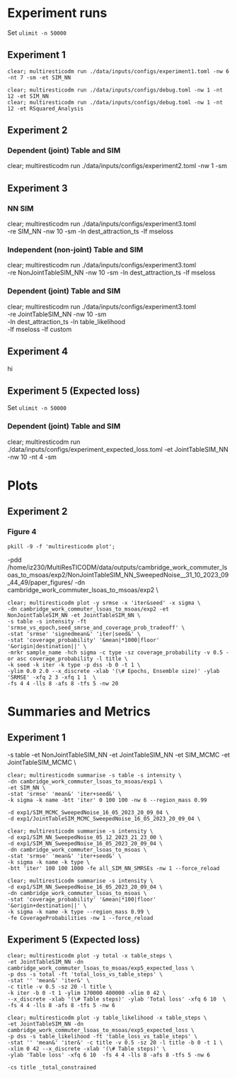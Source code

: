 <!-- # Cambridge commuter LSOAs to MSOAs -->

# Experiment runs

Set `ulimit -n 50000`

## Experiment 1

```
clear; multiresticodm run ./data/inputs/configs/experiment1.toml -nw 6 -nt 7 -sm -et SIM_NN
```

```
clear; multiresticodm run ./data/inputs/configs/debug.toml -nw 1 -nt 12 -et SIM_NN
clear; multiresticodm run ./data/inputs/configs/debug.toml -nw 1 -nt 12 -et RSquared_Analysis
```

## Experiment 2

### Dependent (joint) Table and SIM

clear; multiresticodm run ./data/inputs/configs/experiment2.toml -nw 1 -sm

## Experiment 3

### NN SIM

clear; multiresticodm run ./data/inputs/configs/experiment3.toml \
 -re SIM_NN -nw 10 -sm -ln dest_attraction_ts -lf mseloss

### Independent (non-joint) Table and SIM

clear; multiresticodm run ./data/inputs/configs/experiment3.toml \
 -re NonJointTableSIM_NN -nw 10 -sm -ln dest_attraction_ts -lf mseloss

### Dependent (joint) Table and SIM

clear; multiresticodm run ./data/inputs/configs/experiment3.toml \
 -re JointTableSIM_NN -nw 10 -sm \
 -ln dest_attraction_ts -ln table_likelihood \
 -lf mseloss -lf custom

## Experiment 4

hi

## Experiment 5 (Expected loss)

Set `ulimit -n 50000`

### Dependent (joint) Table and SIM

clear; multiresticodm run ./data/inputs/configs/experiment_expected_loss.toml -et JointTableSIM_NN -nw 10 -nt 4 -sm

# Plots

## Experiment 2

### Figure 4

`pkill -9 -f 'multiresticodm plot'; `

-pdd /home/iz230/MultiResTICODM/data/outputs/cambridge_work_commuter_lsoas_to_msoas/exp2/NonJointTableSIM_NN_SweepedNoise\_\_31_10_2023_09_44_49/paper_figures/ -dn cambridge_work_commuter_lsoas_to_msoas/exp2 \

```
clear; multiresticodm plot -y srmse -x 'iter&seed' -x sigma \
-dn cambridge_work_commuter_lsoas_to_msoas/exp2 -et NonJointTableSIM_NN -et JointTableSIM_NN \
-s table -s intensity -ft 'srmse_vs_epoch,seed_smrse_and_coverage_prob_tradeoff' \
-stat 'srmse' 'signedmean&' 'iter|seed&' \
-stat 'coverage_probability' '&mean|*1000|floor' '&origin|destination||' \
-mrkr sample_name -hch sigma -c type -sz coverage_probability -v 0.5 -or asc coverage_probability -l title \
-k seed -k iter -k type -p dss -b 0 -t 1 \
-ylim 0.0 2.0 --x_discrete -xlab '(\# Epochs, Ensemble size)' -ylab 'SRMSE' -xfq 2 3 -xfq 1 1  \
-fs 4 4 -lls 8 -afs 8 -tfs 5 -nw 20
```

<!-- -fs 5 5 -ms 20 -ff pdf -tfs 14 -afs 14 -lls 18 -als 18 -->

# Summaries and Metrics

## Experiment 1

-s table
-et NonJointTableSIM_NN -et JointTableSIM_NN -et SIM_MCMC -et JointTableSIM_MCMC \

```
clear; multiresticodm summarise -s table -s intensity \
-dn cambridge_work_commuter_lsoas_to_msoas/exp1 \
-et SIM_NN \
-stat 'srmse' 'mean&' 'iter+seed&' \
-k sigma -k name -btt 'iter' 0 100 100 -nw 6 --region_mass 0.99
```

```
-d exp1/SIM_MCMC_SweepedNoise_16_05_2023_20_09_04 \
-d exp1/JointTableSIM_MCMC_SweepedNoise_16_05_2023_20_09_04 \

clear; multiresticodm summarise -s intensity \
-d exp1/SIM_NN_SweepedNoise_05_12_2023_21_23_00 \
-d exp1/SIM_NN_SweepedNoise_16_05_2023_20_09_04 \
-dn cambridge_work_commuter_lsoas_to_msoas \
-stat 'srmse' 'mean&' 'iter+seed&' \
-k sigma -k name -k type \
-btt 'iter' 100 100 1000 -fe all_SIM_NN_SMRSEs -nw 1 --force_reload
```

```
clear; multiresticodm summarise -s intensity \
-d exp1/SIM_NN_SweepedNoise_16_05_2023_20_09_04 \
-dn cambridge_work_commuter_lsoas_to_msoas \
-stat 'coverage_probability' '&mean|*100|floor' '&origin+destination||' \
-k sigma -k name -k type --region_mass 0.99 \
-fe CoverageProbabilities -nw 1 --force_reload
```

## Experiment 5 (Expected loss)

<!-- -et JointTableSIM_NN -dn cambridge_work_commuter_lsoas_to_msoas/exp5_expected_loss \ -->

<!-- -pdd /home/iz230/MultiResTICODM/data/outputs/cambridge_work_commuter_lsoas_to_msoas/exp5_expected_loss/JointTableSIM_NN_LearnedNoise\_\_22_11_2023_20_42_35/paper_figures \ -->

```
clear; multiresticodm plot -y total -x table_steps \
-et JointTableSIM_NN -dn cambridge_work_commuter_lsoas_to_msoas/exp5_expected_loss \
-p dss -s total -ft 'total_loss_vs_table_steps' \
-stat '' 'mean&' 'iter&' \
-c title -v 0.5 -sz 20 -l title \
-k iter -b 0 -t 1 -ylim 170000 400000 -xlim 0 42 \
--x_discrete -xlab '(\# Table steps)' -ylab 'Total loss' -xfq 6 10  \
-fs 4 4 -lls 8 -afs 8 -tfs 5 -nw 6
```

```
clear; multiresticodm plot -y table_likelihood -x table_steps \
-et JointTableSIM_NN -dn cambridge_work_commuter_lsoas_to_msoas/exp5_expected_loss \
-p dss -s table_likelihood -ft 'table_loss_vs_table_steps' \
-stat '' 'mean&' 'iter&' -c title -v 0.5 -sz 20 -l title -b 0 -t 1 \
-xlim 0 42 --x_discrete -xlab '(\# Table steps)' \
-ylab 'Table loss' -xfq 6 10  -fs 4 4 -lls 8 -afs 8 -tfs 5 -nw 6

-cs title _total_constrained
```
